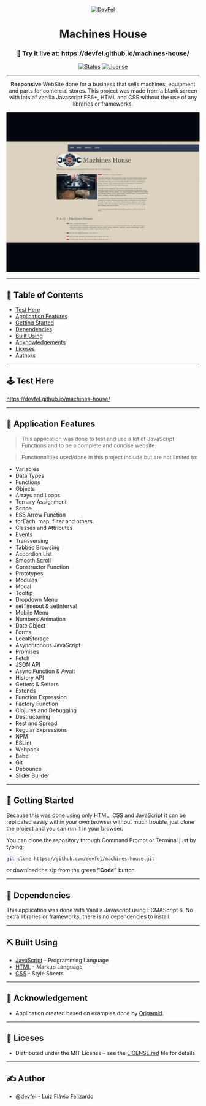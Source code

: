<p align="center">
  <a href="https://devfel.com/" rel="noopener">
 <img  src="https://devfel.com/imgs/devfel-logo-01.JPG" alt="DevFel"></a>
</p>

<h1 align="center">Machines House</h1>
<h3 align="center"> 🔗 Try it live at: https://devfel.github.io/machines-house/ </h3>

<div align="center">

[![Status](https://img.shields.io/badge/status-active-success.svg)]()
[![License](https://img.shields.io/badge/license-MIT-blue.svg)](/LICENSE)

</div>

---

<p align="center"> 
<b>Responsive</b> WebSite done for a business that sells machines, equipment and parts for comercial stores. This project was made from a blank screen with lots of vanilla Javascript ES6+, HTML and CSS without the use of any libraries or frameworks.
</p>
  <p align="center">
  <a href="" rel="noopener">
 <img  width="600px" src="./img/machines-house.gif" alt="Machines House"></a>
</p>

---

## 📝 Table of Contents

- [Test Here](#live)
- [Application Features](#features)
- [Getting Started](#getting_started)
- [Dependencies](#dependencies)
- [Built Using](#built_using)
- [Acknowledgements](#acknowledgements)
- [Liceses](#licenses)
- [Authors](#authors)

---

## 🕹 Test Here <a name = "live"></a>

https://devfel.github.io/machines-house/

---

## 🧐 Application Features <a name = "features"></a>

> This application was done to test and use a lot of JavaScript Functions and to be a complete and concise website. 

> Functionalities used/done in this project include but are not limited to:
- Variables
- Data Types
- Functions
- Objects
- Arrays and Loops
- Ternary Assignment
- Scope
- ES6 Arrow Function
- forEach, map, filter and others.
- Classes and Attributes
- Events
- Transversing
- Tabbed Browsing
- Accordion List
- Smooth Scroll
- Constructor Function
- Prototypes
- Modules
- Modal
- Tooltip
- Dropdown Menu
- setTimeout & setInterval
- Mobile Menu
- Numbers Animation
- Date Object
- Forms
- LocalStorage
- Asynchronous JavaScript
- Promises
- Fetch
- JSON API
- Async Function & Await
- History API
- Getters & Setters
- Extends
- Function Expression
- Factory Function
- Clojures and Debugging
- Destructuring
- Rest and Spread
- Regular Expressions
- NPM
- ESLint
- Webpack
- Babel
- Git
- Debounce
- Slider Builder

---

## 🏁 Getting Started <a name = "getting_started"></a>

Because this was done using only HTML, CSS and JavaScript it can be replicated easily within your own browser without much trouble, just clone the project and you can run it in your browser.

You can clone the repository through Command Prompt or Terminal just by typing:

```sh
git clone https://github.com/devfel/machines-house.git
```

or download the zip from the green **"Code"** button.

---

## 🔁 Dependencies <a name = "dependencies"></a>

This application was done with Vanilla Javascript using ECMAScript 6. 
No extra libraries or frameworks, there is no dependencies to install.

---

## ⛏️ Built Using <a name = "built_using"></a>

- [JavaScript](https://www.javascript.com/) - Programming Language
- [HTML](https://pt.wikipedia.org/wiki/HTML) - Markup Language
- [CSS](https://en.wikipedia.org/wiki/CSS) - Style Sheets

---

## 🎉 Acknowledgement  <a name = "acknowledgements"></a>

- Application created based on examples done by [Origamid](https://www.origamid.com/).

---

## 📝 Liceses <a name = "licenses"></a>

- Distributed under the MIT License - see the [LICENSE.md](https://github.com/devfel/machines-house/blob/master/LICENSE.md) file for details.

---

## ✍️ Author <a name = "authors"></a>

- [@devfel](https://devfel.com/) - Luiz Flávio Felizardo


